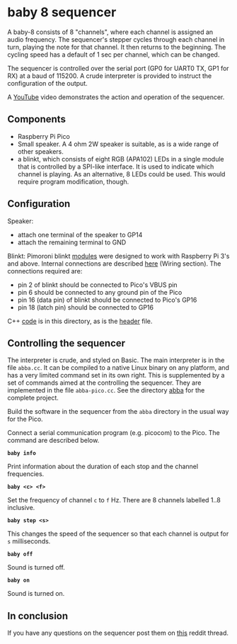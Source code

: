 # baby 8 sequencer

A baby-8 consists of 8 "channels", where each channel is assigned an audio frequency. 
The sequencer's stepper cycles through each channel in turn, playing the note for that
channel. It then returns to the beginning.
The cycling speed has a default of 1 sec per channel, which can be changed.

The sequencer is controlled over the serial port (GP0 for UART0 TX, GP1 for RX) at a baud of 115200.
A crude interpreter is provided to instruct the configuration of the output.

A [YouTube](https://youtu.be/Bj0u3xA7q0w) video demonstrates the action and operation of the sequencer.


## Components
* Raspberry Pi Pico
* Small speaker. A 4 ohm 2W speaker is suitable, as is a wide range of other speakers.
* a blinkt, which consists of eight RGB (APA102) LEDs in a single module that is
controlled by a SPI-like interface. It is used to indicate which channel is playing.
As an alternative, 8 LEDs could be used. This would require program modification, though.

## Configuration

Speaker:
* attach one terminal of the speaker to GP14
* attach the remaining terminal to GND

Blinkt: Pimoroni blinkt [modules](https://shop.pimoroni.com/products/blinkt) were designed 
to work with Raspberry Pi 3's and above. Internal connections are described 
[here](../blinkt) (Wiring section). The connections required are:
* pin 2 of blinkt should be connected to Pico's VBUS pin
* pin 6 should be connected to any ground pin of the Pico
* pin 16 (data pin) of blinkt should be connected to Pico's GP16
* pin 18 (latch pin) should be connected to GP16

C++ [code](blinkt.cc) is in this directory, as is the [header](blinkt.h) file.

## Controlling the sequencer

The interpreter is crude, and styled on Basic. The main interpreter is in the file `abba.cc`.
It can be compiled to a native Linux binary on any platform, and has a very limited command set
in its own right. This is supplemented by a set of commands aimed at the controlling the 
sequencer. They are implemented in the file `abba-pico.cc`. See the directory
[abba](abba) for the complete project.

Build the software in the sequencer from the `abba` directory in the usual way for the Pico.

Connect a serial communication program (e.g. picocom) to the Pico. The command are 
described below.

**`baby info`**

Print information about the duration of each stop and the channel frequencies.


**`baby <c> <f>`**

Set the frequency of channel `c` to `f` Hz. There are 8 channels labelled 1..8 inclusive.


**`baby step <s>`**

This changes the speed of the sequencer so that each channel is output for `s` milliseconds.


**`baby off`**

Sound is turned off.


**`baby on`**

Sound is turned on.


## In conclusion

If you have any questions on the sequencer post them on 
[this](https://www.reddit.com/r/raspberry_pi/comments/m2ujc1/a_baby_8_sequencer_for_the_pico/) reddit thread.


